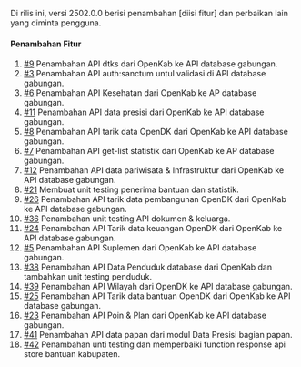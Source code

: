 Di rilis ini, versi 2502.0.0 berisi penambahan [diisi fitur] dan perbaikan lain yang diminta pengguna.

#### Penambahan Fitur

1. [#9](https://github.com/OpenSID/API-Database-Gabungan/issues/9) Penambahan API dtks dari OpenKab ke API database gabungan.
2. [#3](https://github.com/OpenSID/API-Database-Gabungan/issues/3) Penambahan API auth:sanctum untul validasi di API database gabungan.
3. [#6](https://github.com/OpenSID/API-Database-Gabungan/issues/6) Penambahan API Kesehatan dari OpenKab ke AP database gabungan.
4. [#11](https://github.com/OpenSID/API-Database-Gabungan/issues/11) Penambahan API data presisi dari OpenKab ke API database gabungan.
5. [#8](https://github.com/OpenSID/API-Database-Gabungan/issues/8) Penambahan API tarik data OpenDK dari OpenKab ke API database gabungan.
6. [#7](https://github.com/OpenSID/API-Database-Gabungan/issues/7) Penambahan API get-list statistik dari OpenKab ke AP database gabungan.
7. [#12](https://github.com/OpenSID/API-Database-Gabungan/issues/12) Penambahan API data pariwisata & Infrastruktur dari OpenKab ke API database gabungan.
8. [#21](https://github.com/OpenSID/API-Database-Gabungan/issues/21) Membuat unit testing penerima bantuan dan statistik.
9. [#26](https://github.com/OpenSID/API-Database-Gabungan/issues/26) Penambahan API tarik data pembangunan OpenDK dari OpenKab ke API database gabungan.
10. [#36](https://github.com/OpenSID/API-Database-Gabungan/issues/36) Penambahan unit testing  API dokumen & keluarga.
11. [#24](https://github.com/OpenSID/API-Database-Gabungan/issues/24) Penambahan API Tarik data keuangan OpenDK dari OpenKab ke API database gabungan.
12. [#5](https://github.com/OpenSID/API-Database-Gabungan/issues/5) Penambahan API Suplemen dari OpenKab ke API database gabungan.
13. [#38](https://github.com/OpenSID/API-Database-Gabungan/issues/38) Penambahan API Data Penduduk database dari OpenKab dan tambahkan unit testing penduduk.
14. [#39](https://github.com/OpenSID/API-Database-Gabungan/issues/39) Penambahan API Wilayah dari OpenDK ke API database gabungan.
15. [#25](https://github.com/OpenSID/API-Database-Gabungan/issues/25) Penambahan API Tarik data bantuan OpenDK dari OpenKab ke API database gabungan.
16. [#23](https://github.com/OpenSID/API-Database-Gabungan/issues/23) Penambahan API Poin & Plan dari OpenKab ke API database gabungan.
17. [#41](https://github.com/OpenSID/API-Database-Gabungan/issues/41) Penambahan API data papan dari modul Data Presisi bagian papan.
18. [#42](https://github.com/OpenSID/API-Database-Gabungan/issues/42) Penambahan unti testing dan memperbaiki function response api store bantuan kabupaten.